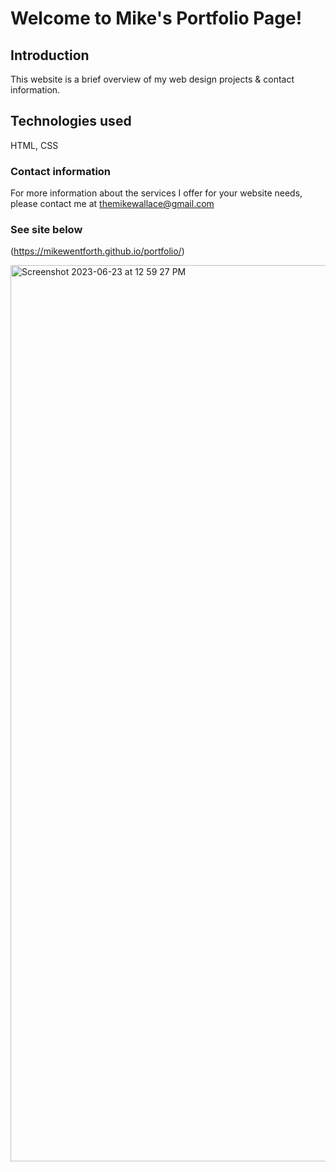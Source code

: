 # Welcome to Mike's Portfolio Page! #

## Introduction ##

This website is a brief overview of my web design projects & contact information.  

## Technologies used ##

HTML, CSS

### Contact information ###

For more information about the services I offer for your website needs, please contact me at themikewallace@gmail.com


### See site below ###

(https://mikewentforth.github.io/portfolio/)

<img width="1434" alt="Screenshot 2023-06-23 at 12 59 27 PM" src="https://github.com/MikeWentForth/portfolio/assets/132107748/1b46184f-5d8e-47bf-8bc1-801bf31916e0">
